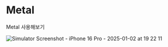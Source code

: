 # Metal
Metal 사용해보기

![Simulator Screenshot - iPhone 16 Pro - 2025-01-02 at 19 22 11](https://github.com/user-attachments/assets/c15eb051-11d1-4740-bd19-92cedff2db4b)
